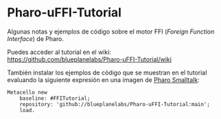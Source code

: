 # Pharo-uFFI-Tutorial

Algunas notas y ejemplos de código sobre el motor FFI (_Foreign Function Interface_) de Pharo.

Puedes acceder al tutorial en el wiki: https://github.com/blueplanelabs/Pharo-uFFI-Tutorial/wiki

También instalar los ejemplos de código que se muestran en el tutorial evaluando la siguiente expresión en una imagen de [Pharo Smalltalk](https://pharo.org/):

```Smalltalk
Metacello new
    baseline: #FFITutorial;
    repository: 'github://blueplanelabs/Pharo-uFFI-Tutorial:main';
    load.
```

